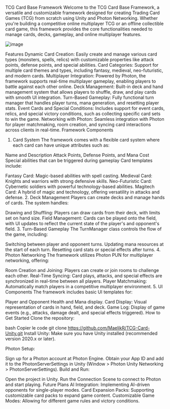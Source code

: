 TCG Card Base Framework
Welcome to the TCG Card Base Framework, a versatile and customizable framework designed for creating Trading Card Games (TCG) from scratch using Unity and Photon Networking. Whether you're building a competitive online multiplayer TCG or an offline 
collectible card game, this framework provides the core functionalities needed to manage cards, decks, gameplay, and online multiplayer features.

![image](https://github.com/user-attachments/assets/64b2da36-1c11-4252-a4a5-508356f1cd0d)


Features
Dynamic Card Creation: Easily create and manage various card types (monsters, spells, relics) with customizable properties like attack points, defense points, and special abilities.
Card Categories: Support for multiple card themes and types, including fantasy, medieval, neo-futuristic, and modern cards.
Multiplayer Integration: Powered by Photon, the framework supports real-time multiplayer gameplay, enabling players to battle against each other online.
Deck Management: Built-in deck and hand management system that allows players to shuffle, draw, and play cards with smooth UI integration.
Turn-Based Gameplay: Fully functional turn manager that handles player turns, mana generation, and resetting player stats.
Event Cards and Special Conditions: Includes support for event cards, relics, and special victory conditions, such as collecting specific card sets to win the game.
Networking with Photon: Seamless integration with Photon for player matchmaking, room creation, and syncing card interactions across clients in real-time.
Framework Components
1. Card System
The framework comes with a flexible card system where each card can have unique attributes such as:

Name and Description
Attack Points, Defense Points, and Mana Cost
Special abilities that can be triggered during gameplay
Card templates include:

Fantasy Card: Magic-based abilities with spell casting.
Medieval Card: Knights and warriors with strong defensive skills.
Neo-Futuristic Card: Cybernetic soldiers with powerful technology-based abilities.
Magitech Card: A hybrid of magic and technology, offering versatility in attacks and defense.
2. Deck Management
Players can create decks and manage hands of cards. The system handles:

Drawing and Shuffling: Players can draw cards from their deck, with limits set on hand size.
Field Management: Cards can be played onto the field, with UI updates to reflect the current state of the player's and opponent's field.
3. Turn-Based Gameplay
The TurnManager class controls the flow of the game, including:

Switching between player and opponent turns.
Updating mana resources at the start of each turn.
Resetting card stats or special effects after turns.
4. Photon Networking
The framework utilizes Photon PUN for multiplayer networking, offering:

Room Creation and Joining: Players can create or join rooms to challenge each other.
Real-Time Syncing: Card plays, attacks, and special effects are synchronized in real-time between all players.
Player Matchmaking: Automatically match players in a competitive multiplayer environment.
5. UI Components
The framework includes basic UI templates for:

Player and Opponent Health and Mana display.
Card Display: Visual representation of cards in hand, field, and deck.
Game Log: Display of game events (e.g., attacks, damage dealt, and special effects triggered).
How to Get Started
Clone the repository:

bash
Copier le code
git clone https://github.com/MaelikR/TCG-Card-Unity.git
Install Unity: Make sure you have Unity installed (recommended version 2020.x or later).

Photon Setup:

Sign up for a Photon account at Photon Engine.
Obtain your App ID and add it to the PhotonServerSettings in Unity (Window > Photon Unity Networking > PhotonServerSettings).
Build and Run:

Open the project in Unity.
Run the Connection Scene to connect to Photon and start playing.
Future Plans
AI Integration: Implementing AI-driven opponents for single-player modes.
Card Expansion Packs: Supporting customizable card packs to expand game content.
Customizable Game Modes: Allowing for different game rules and victory conditions.
